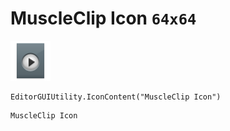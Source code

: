 # MuscleClip Icon `64x64`
<img src="/img/MuscleClip%20Icon.png" width=64 height=64>

``` CSharp
EditorGUIUtility.IconContent("MuscleClip Icon")
```
```
MuscleClip Icon
```

